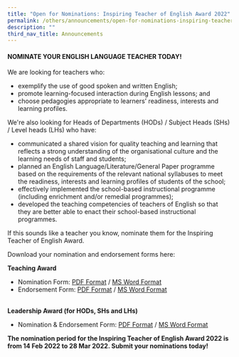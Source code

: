 ```yaml
---
title: "Open for Nominations: Inspiring Teacher of English Award 2022"
permalink: /others/announcements/open-for-nominations-inspiring-teacher-of-english-award-2022/
description: ""
third_nav_title: Announcements
---
```

<h4><strong>NOMINATE YOUR ENGLISH LANGUAGE TEACHER TODAY!</strong></h4>
<p>We are looking for teachers who:</p>
<ul>
<li>exemplify the use of good spoken and written English;</li>
<li>promote learning-focused interaction during English lessons; and</li>
<li>choose pedagogies appropriate to learners&rsquo; readiness, interests and learning profiles.</li>
</ul>
<p>We're also looking for Heads of Departments (HODs) / Subject Heads (SHs) / Level heads (LHs) who have:</p>
<ul>
<li>communicated a shared vision for quality teaching and learning that reflects a strong understanding of the organisational culture and the learning needs of staff and students;&nbsp;</li>
<li>planned an English Language/Literature/General Paper programme based on the requirements of the relevant national syllabuses to meet the readiness, interests and learning profiles of students of the school;</li>
<li>effectively implemented the school-based instructional programme (including enrichment and/or remedial programmes);&nbsp;</li>
<li>developed the teaching competencies of teachers of English so that they are better able to enact their school-based instructional programmes.</li>
</ul>
<p>If this sounds like a teacher you know, nominate them for the Inspiring Teacher of English Award.</p>
<p>Download your nomination and endorsement forms here:</p>
<p><strong>Teaching Award</strong></p>
<ul>
<li>Nomination Form:&nbsp;<a href="https://www.languagecouncils.sg/goodenglish/-/media/sgem/document/itea-nomination-forms/2022/2022_teaching_nomination-form.pdf?la=en" target="_blank" rel="noopener">PDF Format</a>&nbsp;/&nbsp;<a href="https://www.languagecouncils.sg/goodenglish/-/media/sgem/document/itea-nomination-forms/2022/2022_teaching_nomination-form-doc.docx?la=en" target="">MS Word Format</a></li>
<li>Endorsement Form:&nbsp;<a href="https://www.languagecouncils.sg/goodenglish/-/media/sgem/document/itea-nomination-forms/2022/2022_teaching_endorsement-form.pdf?la=en" target="">PDF Format</a>&nbsp;/&nbsp;<a href="https://www.languagecouncils.sg/goodenglish/-/media/sgem/document/itea-nomination-forms/2022/2022_teaching_endorsement-form-doc.docx?la=en" target="">MS Word Format</a><br /><br /></li>
</ul>
<p><strong>Leadership Award (for HODs, SHs and LHs)</strong></p>
<ul>
<li>Nomination &amp; Endorsement Form:&nbsp;<a href="https://www.languagecouncils.sg/goodenglish/-/media/sgem/document/itea-nomination-forms/2022/2022-leadership_nomination-form.pdf?la=en" target="">PDF Format</a>&nbsp;/&nbsp;<a href="https://www.languagecouncils.sg/goodenglish/-/media/sgem/document/itea-nomination-forms/2022/2022-leadership_nomination-form-doc.docx?la=en" target="">MS Word Format</a></li>
</ul>
<p><strong>The nomination period for the Inspiring Teacher of English Award 2022 is from 14 Feb 2022 to 28 Mar 2022. Submit your nominations&nbsp;today!&nbsp;</strong></p>
